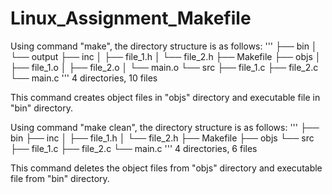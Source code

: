 # Linux_Assignment_Makefile

Using command "make", the directory structure is as follows:
'''
├── bin
│   └── output
├── inc
│   ├── file_1.h
│   └── file_2.h
├── Makefile
├── objs
│   ├── file_1.o
│   ├── file_2.o
│   └── main.o
└── src
    ├── file_1.c
    ├── file_2.c
    └── main.c
'''
4 directories, 10 files

This command creates object files in "objs" directory and executable file in "bin" directory.


Using command "make clean", the directory structure is as follows:
'''
├── bin
├── inc
│   ├── file_1.h
│   └── file_2.h
├── Makefile
├── objs
└── src
    ├── file_1.c
    ├── file_2.c
    └── main.c
'''
4 directories, 6 files

This command deletes the object files from "objs" directory and executable file from "bin" directory.
